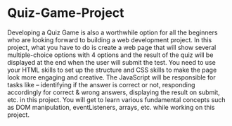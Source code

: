 # Quiz-Game-Project
Developing a Quiz Game is also a worthwhile option for all the beginners who are looking forward to building a web development project. In this project, what you have to do is create a web page that will show several multiple-choice options with 4 options and the result of the quiz will be displayed at the end when the user will submit the test. You need to use your HTML skills to set up the structure and CSS skills to make the page look more engaging and creative. The JavaScript will be responsible for tasks like – identifying if the answer is correct or not, responding accordingly for correct &amp; wrong answers, displaying the result on submit, etc. in this project. You will get to learn various fundamental concepts such as DOM manipulation, eventListeners, arrays, etc. while working on this project. 
